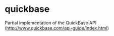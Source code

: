 quickbase
=========

Partial implementation of the QuickBase API (http://www.quickbase.com/api-guide/index.html)
